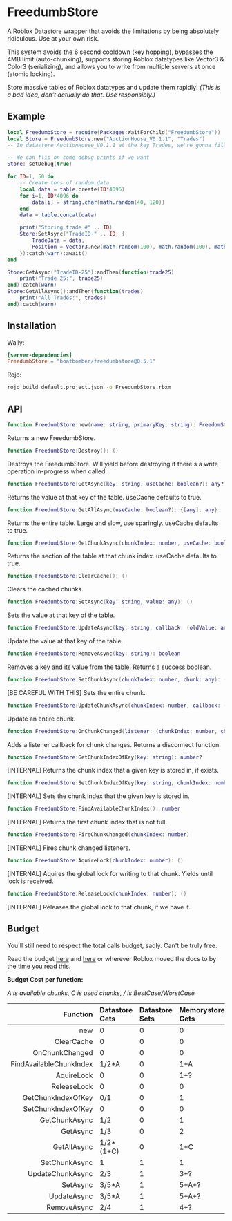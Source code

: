 # FreedumbStore

A Roblox Datastore wrapper that avoids the limitations by being absolutely ridiculous. Use at your own risk.

This system avoids the 6 second cooldown (key hopping), bypasses the 4MB limit (auto-chunking), supports storing Roblox datatypes like Vector3 & Color3 (serializing), and allows you to write from multiple servers at once (atomic locking).

Store massive tables of Roblox datatypes and update them rapidly! *(This is a bad idea, don't actually do that. Use responsibly.)*

## Example

```Lua
local FreedumbStore = require(Packages:WaitForChild("FreedumbStore"))
local Store = FreedumbStore.new("AuctionHouse_V0.1.1", "Trades")
-- In datastore AuctionHouse_V0.1.1 at the key Trades, we're gonna fill a giant dictionary

-- We can flip on some debug prints if we want
Store:_setDebug(true)

for ID=1, 50 do
	-- Create tons of random data
	local data = table.create(ID*4096)
	for i=1, ID*4096 do
		data[i] = string.char(math.random(40, 120))
	end
	data = table.concat(data)

	print("Storing trade #" .. ID)
	Store:SetAsync("TradeID-" .. ID, {
		TradeData = data,
		Position = Vector3.new(math.random(100), math.random(100), math.random(100)),
	}):catch(warn):await()
end

Store:GetAsync("TradeID-25"):andThen(function(trade25)
	print("Trade 25:", trade25)
end):catch(warn)
Store:GetAllAsync():andThen(function(trades)
	print("All Trades:", trades)
end):catch(warn)
```

## Installation

Wally:

```toml
[server-dependencies]
FreedumbStore = "boatbomber/freedumbstore@0.5.1"
```

Rojo:

```bash
rojo build default.project.json -o FreedumbStore.rbxm
```

## API

```Lua
function FreedumbStore.new(name: string, primaryKey: string): FreedomStore
```

Returns a new FreedumbStore.

```Lua
function FreedumbStore:Destroy(): ()
```

Destroys the FreedumbStore. Will yield before destroying if there's a write operation in-progress when called.

```Lua
function FreedumbStore:GetAsync(key: string, useCache: boolean?): any?
```

Returns the value at that key of the table. useCache defaults to true.

```Lua
function FreedumbStore:GetAllAsync(useCache: boolean?): {[any]: any}
```

Returns the entire table. Large and slow, use sparingly. useCache defaults to true.

```Lua
function FreedumbStore:GetChunkAsync(chunkIndex: number, useCache: boolean?): {[any]: any}
```

Returns the section of the table at that chunk index. useCache defaults to true.

```Lua
function FreedumbStore:ClearCache(): ()
```

Clears the cached chunks.

```Lua
function FreedumbStore:SetAsync(key: string, value: any): ()
```

Sets the value at that key of the table.

```Lua
function FreedumbStore:UpdateAsync(key: string, callback: (oldValue: any?) -> any?): any
```

Update the value at that key of the table.

```Lua
function FreedumbStore:RemoveAsync(key: string): boolean
```

Removes a key and its value from the table. Returns a success boolean.

```Lua
function FreedumbStore:SetChunkAsync(chunkIndex: number, chunk: any): ()
```

[BE CAREFUL WITH THIS] Sets the entire chunk.

```Lua
function FreedumbStore:UpdateChunkAsync(chunkIndex: number, callback: (any?) -> any?): ()
```

Update an entire chunk.

```Lua
function FreedumbStore:OnChunkChanged(listener: (chunkIndex: number, chunk: any) -> ()): () -> ()
```

Adds a listener callback for chunk changes. Returns a disconnect function.

```Lua
function FreedumbStore:GetChunkIndexOfKey(key: string): number?
```

[INTERNAL] Returns the chunk index that a given key is stored in, if exists.

```Lua
function FreedumbStore:SetChunkIndexOfKey(key: string, chunkIndex: number): ()
```

[INTERNAL] Sets the chunk index that the given key is stored in.

```Lua
function FreedumbStore:FindAvailableChunkIndex(): number
```

[INTERNAL]  Returns the first chunk index that is not full.

```Lua
function FreedumbStore:FireChunkChanged(chunkIndex: number)
```

[INTERNAL] Fires chunk changed listeners.

```Lua
function FreedumbStore:AquireLock(chunkIndex: number): ()
```

[INTERNAL] Aquires the global lock for writing to that chunk. Yields until lock is received.

```Lua
function FreedumbStore:ReleaseLock(chunkIndex: number): ()
```

[INTERNAL] Releases the global lock to that chunk, if we have it.

## Budget

You'll still need to respect the total calls budget, sadly. Can't be truly free.

Read the budget [here](https://create.roblox.com/docs/scripting/data/data-stores#limits) and [here](https://create.roblox.com/docs/scripting/data/memory-stores#limits) or wherever Roblox moved the docs to by the time you read this.

**Budget Cost per function:**

*A is available chunks, C is used chunks, / is BestCase/WorstCase*

| Function   | Datastore Gets  | Datastore Sets | Memorystore Gets | Memorystore Sets  |
|-----------:|:------|:------|:------|:------|
|new|0|0|0|0|
|ClearCache|0|0|0|0|
|OnChunkChanged|0|0|0|0|
|FindAvailableChunkIndex|1/2*A|0|1+A|0|
|AquireLock|0|0|1+?|1|
|ReleaseLock|0|0|0|1|
|GetChunkIndexOfKey|0/1|0|1|0|
|SetChunkIndexOfKey|0|0|0|1|0/1|
|GetChunkAsync|1/2|0|1|0|
|GetAsync|1/3|0|2|0|
|GetAllAsync|1/2*(1+C)|0|1+C|0|
|SetChunkAsync|1|1|1|1/2|
|UpdateChunkAsync|2/3|1|3+?|3/4|
|SetAsync|3/5*A|1|5+A+?|3/5|
|UpdateAsync|3/5*A|1|5+A+?|3/5|
|RemoveAsync|2/4|1|4+?|4/5|
